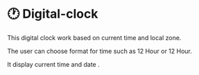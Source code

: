 # 🕐 Digital-clock
 This digital clock work based on current time and local zone.

 The user can choose format for time such as 12 Hour or 12 Hour.

 It display current time and date .
